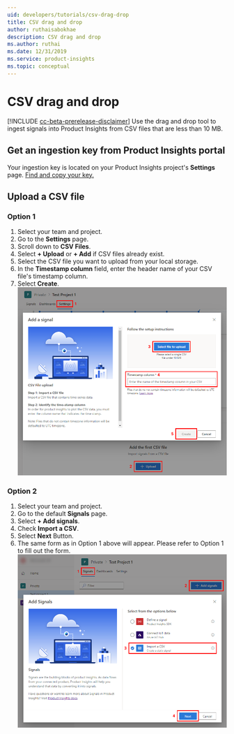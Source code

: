 ```yaml
---
uid: developers/tutorials/csv-drag-drop
title: CSV drag and drop
author: ruthaisabokhae
description: CSV drag and drop
ms.author: ruthai
ms.date: 12/31/2019
ms.service: product-insights
ms.topic: conceptual
---
```

# CSV drag and drop

[!INCLUDE [cc-beta-prerelease-disclaimer]( includes/cc-beta-prerelease-disclaimer.md)]
Use the drag and drop tool to ingest signals into Product Insights from CSV files that are less than 10 MB.

## Get an ingestion key from Product Insights portal

Your ingestion key is located on your Product Insights project's **Settings** page. [Find and copy your key.](api-token.md)

## Upload a CSV file

### Option 1

1. Select your team and project.
2. Go to the **Settings** page.
3. Scroll down to **CSV Files**.
4. Select **+ Upload** or **+ Add** if CSV files already exist.
5. Select the CSV file you want to upload from your local storage.
6. In the **Timestamp column** field, enter the header name of your CSV file's timestamp column.
7. Select **Create**.
    ![CSV drag drop settings screenshot](media/csv-uploader-screenshot-annotated.png)

### Option 2

1. Select your team and project.
2. Go to the default **Signals** page.
3. Select **+ Add signals**.
4. Check **Import a CSV**.
5. Select **Next** Button.
6. The same form as in Option 1 above will appear. Please refer to Option 1 to fill out the form.
    ![CSV drag drop signals screenshot](media/add-signals-wizard-screenshot-annotated.png)
